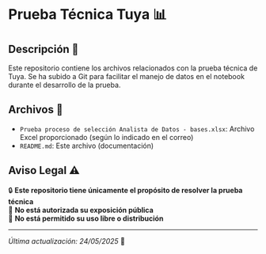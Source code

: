 # Prueba Técnica Tuya 📊

## Descripción 📄

Este repositorio contiene los archivos relacionados con la prueba técnica de Tuya. Se ha subido a Git para facilitar el manejo de datos en el notebook durante el desarrollo de la prueba.

## Archivos 📂

- `Prueba proceso de selección Analista de Datos - bases.xlsx`: Archivo Excel proporcionado (según lo indicado en el correo)
- `README.md`: Este archivo (documentación)

## Aviso Legal ⚠️

🔒 **Este repositorio tiene únicamente el propósito de resolver la prueba técnica**  
🚫 **No está autorizada su exposición pública**  
🚫 **No está permitido su uso libre o distribución**

---

*Última actualización: 24/05/2025* 📅
